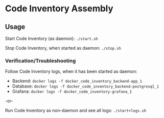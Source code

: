 # Code Inventory Assembly

## Usage

Start Code Inventory (as daemon): `./start.sh`

Stop Code Inventory, when started as daemon: `./stop.sh`

### Verification/Troubleshooting

Follow Code Inventory logs, when it has been started as daemon: 
* Backend: `docker logs -f docker_code_inventory_backend-app_1`
* Database: `docker logs -f docker_code_inventory_backend-postgresql_1`
* Grafana: `docker logs -f docker_code_inventory-grafana_1`

-or-

Run Code Inventory as non-daemon and see all logs: `./start+logs.sh`
